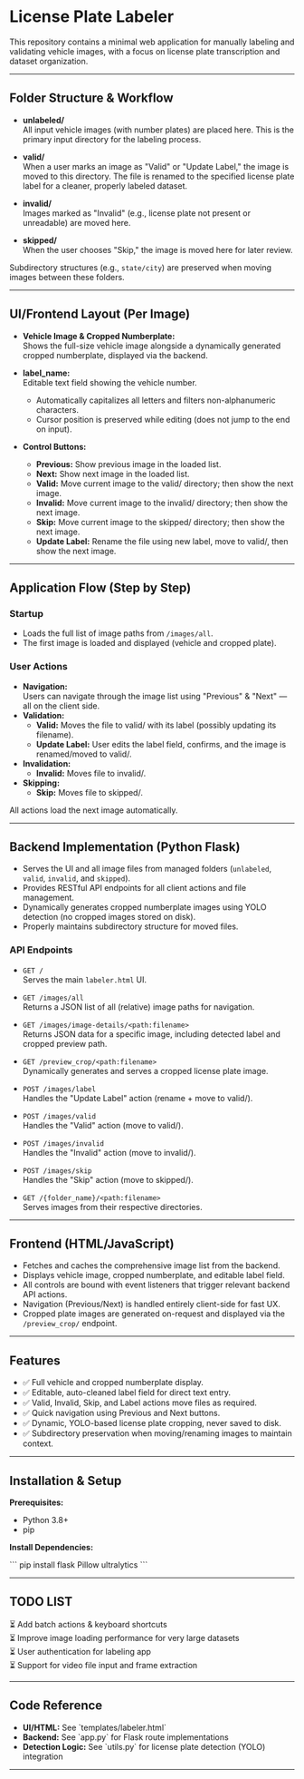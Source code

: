 # License Plate Labeler

This repository contains a minimal web application for manually labeling and validating vehicle images, with a focus on license plate transcription and dataset organization.

---

## Folder Structure & Workflow

- **unlabeled/**  
  All input vehicle images (with number plates) are placed here. This is the primary input directory for the labeling process.

- **valid/**  
  When a user marks an image as "Valid" or "Update Label," the image is moved to this directory. The file is renamed to the specified license plate label for a cleaner, properly labeled dataset.

- **invalid/**  
  Images marked as "Invalid" (e.g., license plate not present or unreadable) are moved here.

- **skipped/**  
  When the user chooses "Skip," the image is moved here for later review.

Subdirectory structures (e.g., `state/city`) are preserved when moving images between these folders.

---

## UI/Frontend Layout (Per Image)

- **Vehicle Image & Cropped Numberplate:**  
  Shows the full-size vehicle image alongside a dynamically generated cropped numberplate, displayed via the backend.

- **label_name:**  
  Editable text field showing the vehicle number.  
  - Automatically capitalizes all letters and filters non-alphanumeric characters.
  - Cursor position is preserved while editing (does not jump to the end on input).

- **Control Buttons:**  
  - **Previous:** Show previous image in the loaded list.
  - **Next:** Show next image in the loaded list.
  - **Valid:** Move current image to the valid/ directory; then show the next image.
  - **Invalid:** Move current image to the invalid/ directory; then show the next image.
  - **Skip:** Move current image to the skipped/ directory; then show the next image.
  - **Update Label:** Rename the file using new label, move to valid/, then show the next image.

---

## Application Flow (Step by Step)

### Startup

- Loads the full list of image paths from `/images/all`.
- The first image is loaded and displayed (vehicle and cropped plate).

### User Actions

- **Navigation:**  
  Users can navigate through the image list using "Previous" & "Next" — all on the client side.
- **Validation:**  
  - **Valid:** Moves the file to valid/ with its label (possibly updating its filename).
  - **Update Label:** User edits the label field, confirms, and the image is renamed/moved to valid/.
- **Invalidation:**  
  - **Invalid:** Moves file to invalid/.
- **Skipping:**  
  - **Skip:** Moves file to skipped/.

All actions load the next image automatically.

---

## Backend Implementation (Python Flask)

- Serves the UI and all image files from managed folders (`unlabeled`, `valid`, `invalid`, and `skipped`).
- Provides RESTful API endpoints for all client actions and file management.
- Dynamically generates cropped numberplate images using YOLO detection (no cropped images stored on disk).
- Properly maintains subdirectory structure for moved files.

### API Endpoints

- `GET /`  
  Serves the main `labeler.html` UI.

- `GET /images/all`  
  Returns a JSON list of all (relative) image paths for navigation.

- `GET /images/image-details/<path:filename>`  
  Returns JSON data for a specific image, including detected label and cropped preview path.

- `GET /preview_crop/<path:filename>`  
  Dynamically generates and serves a cropped license plate image.

- `POST /images/label`  
  Handles the "Update Label" action (rename + move to valid/).

- `POST /images/valid`  
  Handles the "Valid" action (move to valid/).

- `POST /images/invalid`  
  Handles the "Invalid" action (move to invalid/).

- `POST /images/skip`  
  Handles the "Skip" action (move to skipped/).

- `GET /{folder_name}/<path:filename>`  
  Serves images from their respective directories.

---

## Frontend (HTML/JavaScript)

- Fetches and caches the comprehensive image list from the backend.
- Displays vehicle image, cropped numberplate, and editable label field.
- All controls are bound with event listeners that trigger relevant backend API actions.
- Navigation (Previous/Next) is handled entirely client-side for fast UX.
- Cropped plate images are generated on-request and displayed via the `/preview_crop/` endpoint.

---

## Features

- ✅ Full vehicle and cropped numberplate display.
- ✅ Editable, auto-cleaned label field for direct text entry.
- ✅ Valid, Invalid, Skip, and Label actions move files as required.
- ✅ Quick navigation using Previous and Next buttons.
- ✅ Dynamic, YOLO-based license plate cropping, never saved to disk.
- ✅ Subdirectory preservation when moving/renaming images to maintain context.

---

## Installation & Setup

**Prerequisites:**
- Python 3.8+
- pip

**Install Dependencies:**

\`\`\`
pip install flask Pillow ultralytics
\`\`\`

---

## TODO LIST

⏳ Add batch actions & keyboard shortcuts  
⏳ Improve image loading performance for very large datasets  
⏳ User authentication for labeling app  
⏳ Support for video file input and frame extraction

---

## Code Reference

- **UI/HTML:** See \`templates/labeler.html\`
- **Backend:** See \`app.py\` for Flask route implementations
- **Detection Logic:** See \`utils.py\` for license plate detection (YOLO) integration

---
